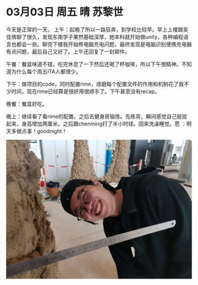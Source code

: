 # 03月03日 周五 晴 苏黎世

今天是正常的一天。
上午：起晚了所以一路狂奔，到学校比较早。早上上楼跟吴佳倩聊了很久，发现东南学子果然基础深厚，她本科就开始做unity，各种编程语言也都会一些。聊完下楼我开始修电脑充电问题，最终发现是电脑识别便携充电器有点问题，最后自己又好了。上午还回复了一封邮件。

午餐：餐盒味道不错，吃完休息了一下然后还喝了杯咖啡，所以下午很精神。不知道为什么每个周五ITA人都很少。

下午：做项目的code，同时配置rime，琢磨每个配置文件的作用和机制花了我不少时间，现在rime已经算是很好用很顺手了。下午甚至没有recap。

晚餐：餐盒好吃。

晚上：继续看了看rime的配置，之后去健身房锻炼。先练背，瞬间感觉自己挺拔起来，身高增加两厘米，之后跟chenming打了半小时球。回来洗澡睡觉。愿 ：明天多做点事！goodnight！


![image](images\\640284ca51f8c113462279d7.jpg)




